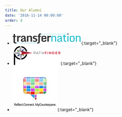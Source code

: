 ```yaml
---
title: Our Alumni
date: '2016-11-14 00:00:00'
order: 4
---
```

<div class="mt4">

*   [<img src="/uploads/transfernation-logo-3.png">](http://transfernation.org/){:target="_blank"}
*   [<img src="/uploads/pathfinder-logo.png">](https://www.pathfinder.vet/){:target="_blank"}
*   [<img src="/uploads/mcp-logo-4.jpg">](http://www.mycounterpane.com/){:target="_blank"}

</div>
